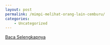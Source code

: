 ```yaml
---
layout: post
permalink: /mimpi-melihat-orang-lain-cemburu/
categories:
    - Uncategorized
---
```


[Baca Selengkapnya](/01)